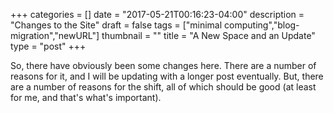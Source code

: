 +++
categories = []
date = "2017-05-21T00:16:23-04:00"
description = "Changes to the Site"
draft = false
tags = ["minimal computing","blog-migration","newURL"]
thumbnail = ""
title = "A New Space and an Update"
type = "post"
+++

So, there have obviously been some changes here. There are a number of reasons for it, and I will be updating with a longer post eventually. But, there are a number of reasons for the shift, all of which should be good (at least for me, and that's what's important).
